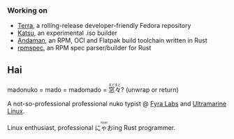 ### Working on
- [Terra], a rolling-release developer-friendly Fedora repository
- [Katsu], an experimental .iso builder
- [Andaman], an RPM, OCI and Flatpak build toolchain written in Rust
- [rpmspec], an RPM spec parser/builder for Rust

## Hai
madonuko = mado = madomado = <ruby>窓々<rt>まどまど</rt></ruby>? (unwrap or return)

A not-so-professional professional nuko typist @ [Fyra Labs] and [Ultramarine Linux].

Linux enthusiast, professional <ruby>にゃお<rt>nyao</rt></ruby>ing Rust programmer.


[Terra]: https://terra.fyralabs.com
[Katsu]: https://github.com/FyraLabs/katsu
[Andaman]: https://github.com/FyraLabs/anda
[rpmspec]: https://github.com/rpm-rs/rpmspec-rs
[Fyra Labs]: https://fyralabs.com
[Ultramarine Linux]: https://ultramarine-linux.org
